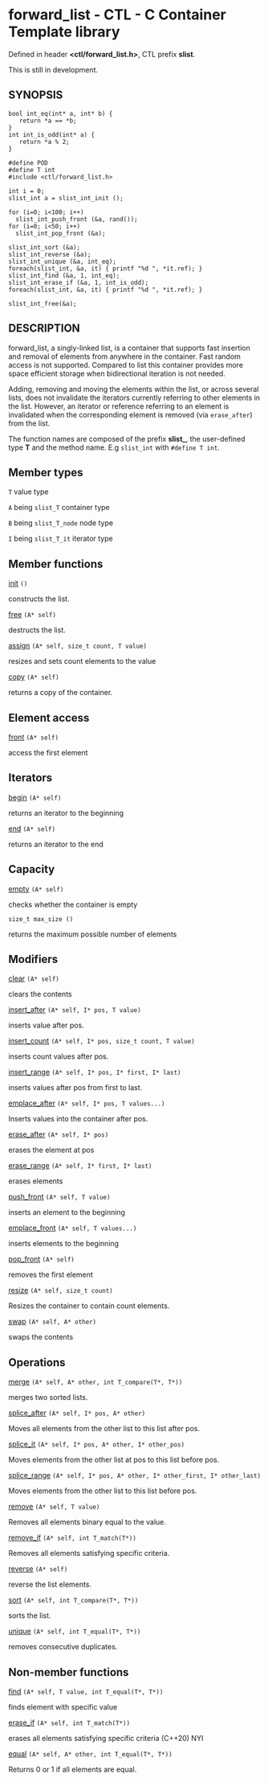 # forward_list - CTL - C Container Template library

Defined in header **<ctl/forward_list.h>**, CTL prefix **slist**.

This is still in development.

## SYNOPSIS

    bool int_eq(int* a, int* b) {
       return *a == *b;
    }
    int int_is_odd(int* a) {
       return *a % 2;
    }

    #define POD
    #define T int
    #include <ctl/forward_list.h>

    int i = 0;
    slist_int a = slist_int_init ();

    for (i=0; i<100; i++)
      slist_int_push_front (&a, rand());
    for (i=0; i<50; i++)
      slist_int_pop_front (&a);

    slist_int_sort (&a);
    slist_int_reverse (&a);
    slist_int_unique (&a, int_eq);
    foreach(slist_int, &a, it) { printf "%d ", *it.ref); }
    slist_int_find (&a, 1, int_eq);
    slist_int_erase_if (&a, 1, int_is_odd);
    foreach(slist_int, &a, it) { printf "%d ", *it.ref); }

    slist_int_free(&a);

## DESCRIPTION

forward_list, a singly-linked list, is a container that supports fast insertion
and removal of elements from anywhere in the container. Fast random access is
not supported. Compared to list this container provides more space efficient
storage when bidirectional iteration is not needed.

Adding, removing and moving the elements within the list, or across several
lists, does not invalidate the iterators currently referring to other elements
in the list. However, an iterator or reference referring to an element is
invalidated when the corresponding element is removed (via `erase_after`) from the
list.

The function names are composed of the prefix **slist_**, the user-defined type
**T** and the method name. E.g `slist_int` with `#define T int`.

## Member types

`T`                       value type

`A` being `slist_T`       container type

`B` being `slist_T_node`  node type

`I` being `slist_T_it`    iterator type

## Member functions

[init](slist/init.md) `()`

constructs the list.

[free](slist/free.md) `(A* self)`

destructs the list.

[assign](slist/assign.md) `(A* self, size_t count, T value)`

resizes and sets count elements to the value

[copy](slist/copy.md) `(A* self)`

returns a copy of the container.

## Element access

[front](slist/front.md) `(A* self)`

access the first element

## Iterators

[begin](slist/begin.md) `(A* self)`

returns an iterator to the beginning

[end](slist/end.md) `(A* self)`

returns an iterator to the end

## Capacity

[empty](slist/empty.md) `(A* self)`

checks whether the container is empty

    size_t max_size ()

returns the maximum possible number of elements

## Modifiers

[clear](slist/clear.md) `(A* self)`

clears the contents

[insert_after](slist/insert_after.md) `(A* self, I* pos, T value)`

inserts value after pos.

[insert_count](slist/insert_after.md) `(A* self, I* pos, size_t count, T value)`

inserts count values after pos.

[insert_range](slist/insert_after.md) `(A* self, I* pos, I* first, I* last)`

inserts values after pos from first to last.

[emplace_after](slist/emplace_after.md) `(A* self, I* pos, T values...)`

Inserts values into the container after pos.

[erase_after](slist/erase_after.md) `(A* self, I* pos)`

erases the element at pos

[erase_range](slist/erase.md) `(A* self, I* first, I* last)`

erases elements

[push_front](slist/push_front.md) `(A* self, T value)`

inserts an element to the beginning

[emplace_front](slist/emplace_front.md) `(A* self, T values...)`

inserts elements to the beginning

[pop_front](slist/pop_front.md) `(A* self)`

removes the first element

[resize](slist/resize.md) `(A* self, size_t count)`

Resizes the container to contain count elements.

[swap](slist/swap.md) `(A* self, A* other)`

swaps the contents

## Operations

[merge](slist/merge.md) `(A* self, A* other, int T_compare(T*, T*))`

merges two sorted lists.

[splice_after](slist/splice.md) `(A* self, I* pos, A* other)`

Moves all elements from the other list to this list after pos.

[splice_it](slist/splice.md) `(A* self, I* pos, A* other, I* other_pos)`

Moves elements from the other list at pos to this list before pos.

[splice_range](slist/splice.md) `(A* self, I* pos, A* other, I* other_first, I* other_last)`

Moves elements from the other list to this list before pos.

[remove](slist/remove.md) `(A* self, T value)`

Removes all elements binary equal to the value.

[remove_if](slist/remove.md) `(A* self, int T_match(T*))`

Removes all elements satisfying specific criteria.

[reverse](slist/reverse.md) `(A* self)`

reverse the list elements.

[sort](slist/sort.md) `(A* self, int T_compare(T*, T*))`

sorts the list.

[unique](slist/unique.md) `(A* self, int T_equal(T*, T*))`

removes consecutive duplicates.

## Non-member functions

[find](slist/find.md) `(A* self, T value, int T_equal(T*, T*))`

finds element with specific value

[erase_if](slist/erase_if.md) `(A* self, int T_match(T*))`

erases all elements satisfying specific criteria (C++20) NYI

[equal](slist/equal.md) `(A* self, A* other, int T_equal(T*, T*))`

Returns 0 or 1 if all elements are equal.
